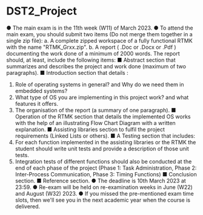 # DST2_Project
● The main exam is in the 11th week (W11) of March 2023.
● To attend the main exam, you should submit two items (Do not merge them together in a
single zip file):
a. A complete zipped workspace of a fully functional RTMK with the name
"RTMK_Grxx.zip".
b. A report ( .Doc or .Docx or .Pdf ) documenting the work done of a minimum of
2000 words. The report should, at least, include the following items:
■ Abstract section that summarizes and describes the project and work
done (maximum of two paragraphs).
■ Introduction section that details :
1. Role of operating systems in general? and Why do we need them
in embedded systems?
2. What type of OS you are implementing in this project work? and
what features it offers.
3. The organisation of the report (a summary of one paragraph).
■ Operation of the RTMK section that details the implemented OS works
with the help of an illustrating Flow Chart Diagram with a written
explanation.
■ Assisting libraries section to fulfil the project requirements (Linked Lists
or others).
■ A Testing section that includes:
1. For each function implemented in the assisting libraries or the
RTMK the student should write unit tests and provide a description
of those unit tests.
2. Integration tests of different functions should also be conducted at
the end of each phase of the project (Phase 1: Task
Administration, Phase 2: Inter-Process Communication, Phase 3:
Timing Functions)
■ Conclusion section.
■ Reference section.
● The deadline is 10th March 2023 at 23:59.
● Re-exam will be held on re-examination weeks in June (W22) and August (W32) 2023.
● If you missed the pre-mentioned exam time slots, then we'll see you in the next
academic year when the course is delivered.

